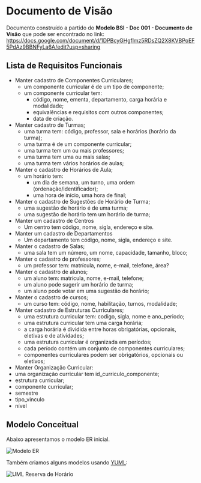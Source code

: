 # Documento de Visão

Documento construído a partido do **Modelo BSI - Doc 001 - Documento de Visão** que pode ser encontrado no
link: https://docs.google.com/document/d/1DPBcyGHgflmz5RDsZQ2X8KVBPoEF5PdAz9BBNFyLa6A/edit?usp=sharing

## Lista de Requisitos Funcionais

* Manter cadastro de Componentes Curriculares;
  * um componente curricular é de um tipo de componente;
  * um componente curricular tem:
    * código, nome, ementa, departamento, carga horária e modalidade;
    * equivalências e requisitos com outros componentes;
    * data de criação.
* Manter cadastro de Turmas;
  * uma turma tem: código, professor, sala e horários (horário da turma);
  * uma turma é de um componente curricular;
  * uma turma tem um ou mais professores;
  * uma turma tem uma ou mais salas;
  * uma turma tem vários horários de aulas;
* Manter o cadastro de Horários de Aula;
  * um horário tem:
    * um dia de semana, um turno, uma ordem (ordenação/identificador);
    * uma hora de início, uma hora de final;
* Manter o cadastro de Sugestões de Horário de Turma;
  * uma sugestão de horário é de uma turma;
  * uma sugestão de horário tem um horário de turma;
* Manter um cadastro de Centros
  * Um centro tem código, nome, sigla, endereço e site.
* Manter um cadastro de Departamentos
  * Um departamento tem código, nome, sigla, endereço e site.
* Manter o cadastro de Salas;
  * uma sala tem um número, um nome, capacidade, tamanho, bloco;
* Manter o cadastro de professores;
  * um professor tem: matrícula, nome, e-mail, telefone, área?
* Manter o cadastro de alunos;
  * um aluno tem: matrícula, nome, e-mail, telefone;
  * um aluno pode sugerir um horário de turma;
  * um aluno pode votar em uma sugestão de horário;
* Manter o cadastro de cursos;
  * um curso tem: código, nome, habilitação, turnos, modalidade;
* Manter cadastro de Estruturas Curriculares;
  * uma estrutura curricular tem: codigo, sigla, nome e ano_periodo;
  * uma estrutura curricular tem uma carga horária;
  * a carga horária é dividida entre horas obrigatórias, opcionais, eletivas e de atividades;
  * uma estrutura curricular é organizada em períodos;
  * cada período contém um conjunto de componentes curriculares;
  * componentes curriculares podem ser obrigatórios, opcionais ou eletivos;
* Manter Organização Curricular:
 * uma organização curricular tem id_curriculo_componente;
 * estrutura curricular;
 * componente curricular;
 * semestre
 * tipo_vinculo
 * nível

 ## Modelo Conceitual

Abaixo apresentamos o modelo ER inicial.

 ![Modelo ER](https://github.com/labens-ufrn/suggestclasses/blob/master/docs/modelos/Modelo%20ER%20-%20SuggestClasses.png)

Também criamos alguns modelos usando [YUML](http://yuml.me):

![UML Reserva de Horário](https://github.com/labens-ufrn/suggestclasses/blob/master/docs/modelos/Modelo%20UML%20-%20Reserva%20de%20Horários.png)
